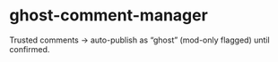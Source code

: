 # ghost-comment-manager
 Trusted comments → auto-publish as “ghost” (mod-only flagged) until confirmed.
